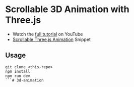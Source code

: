 # Scrollable 3D Animation with Three.js

- Watch the [full tutorial](https://youtu.be/Q7AOvWpIVHU) on YouTube
- [Scrollable Three.js Animation](https://fireship.io/snippets/threejs-scrollbar-animation) Snippet

## Usage

```
git clone <this-repo>
npm install
npm run dev
```#   3 d - a n i m a t i o n  
 